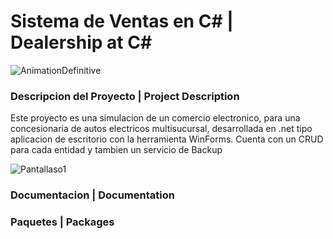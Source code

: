 # Sistema de Ventas en C# | Dealership at C#

![AnimationDefinitive](https://user-images.githubusercontent.com/41133287/220199172-92f38bf7-f335-4eed-b305-3991e6790a0d.gif)

### Descripcion del Proyecto | Project Description
Este proyecto es una simulacion de un comercio electronico, para una concesionaria de autos electricos multisucursal, desarrollada en .net tipo aplicacion de escritorio con la herramienta WinForms. Cuenta con un CRUD para cada entidad y tambien un servicio de Backup

![Pantallaso1](https://user-images.githubusercontent.com/41133287/220201949-5a5be157-6f60-411b-9983-be3922264213.PNG)


### Documentacion | Documentation

### Paquetes | Packages
